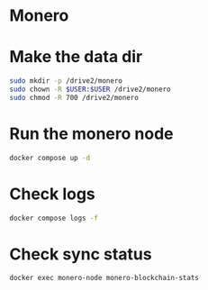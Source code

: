 # Monero

# Make the data dir

```bash
sudo mkdir -p /drive2/monero
sudo chown -R $USER:$USER /drive2/monero
sudo chmod -R 700 /drive2/monero
```

# Run the monero node

```bash
docker compose up -d
```

# Check logs

```bash
docker compose logs -f
```

# Check sync status

```bash
docker exec monero-node monero-blockchain-stats
```
